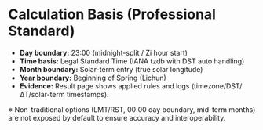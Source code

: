
# Calculation Basis (Professional Standard)
- **Day boundary:** 23:00 (midnight-split / Zi hour start)
- **Time basis:** Legal Standard Time (IANA tzdb with DST auto handling)
- **Month boundary:** Solar-term entry (true solar longitude)
- **Year boundary:** Beginning of Spring (Lichun)
- **Evidence:** Result page shows applied rules and logs (timezone/DST/ΔT/solar-term timestamps).

※ Non-traditional options (LMT/RST, 00:00 day boundary, mid-term months) are not exposed by default to ensure accuracy and interoperability.
